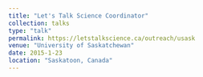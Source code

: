 ```yaml
---
title: "Let's Talk Science Coordinator"
collection: talks
type: "talk"
permalink: https://letstalkscience.ca/outreach/usask
venue: "University of Saskatchewan"
date: 2015-1-23
location: "Saskatoon, Canada"
---
```


